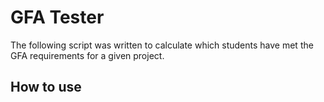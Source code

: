 # GFA Tester

The following script was written to calculate which students have met the GFA requirements for a given project.

## How to use
